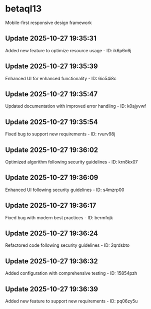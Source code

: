 # betaql13
Mobile-first responsive design framework

## Update 2025-10-27 19:35:31
Added new feature to optimize resource usage - ID: ik6p6n6j


## Update 2025-10-27 19:35:39
Enhanced UI for enhanced functionality - ID: 6io54i8c


## Update 2025-10-27 19:35:47
Updated documentation with improved error handling - ID: k0ajyvwf


## Update 2025-10-27 19:35:54
Fixed bug to support new requirements - ID: rvurv98j


## Update 2025-10-27 19:36:02
Optimized algorithm following security guidelines - ID: krn8kx07


## Update 2025-10-27 19:36:09
Enhanced UI following security guidelines - ID: s4mzrp00


## Update 2025-10-27 19:36:17
Fixed bug with modern best practices - ID: bermfojk


## Update 2025-10-27 19:36:24
Refactored code following security guidelines - ID: 2qrdsbto


## Update 2025-10-27 19:36:32
Added configuration with comprehensive testing - ID: 15854pzh


## Update 2025-10-27 19:36:39
Added new feature to support new requirements - ID: pq06zy5u

